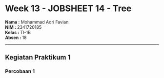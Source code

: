 # Week 13 - JOBSHEET 14 - Tree

**Nama :** Mohammad Adri Favian<br>
**NIM :** 2341720185<br>
**Kelas :** TI-1B<br>
**Absen :** 18

---

## Kegiatan Praktikum 1

### Percobaan 1

